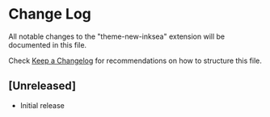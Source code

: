 # Change Log

All notable changes to the "theme-new-inksea" extension will be documented in this file.

Check [Keep a Changelog](http://keepachangelog.com/) for recommendations on how to structure this file.

## [Unreleased]

- Initial release
